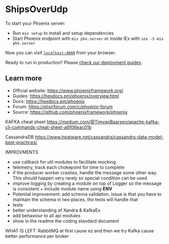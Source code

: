 # ShipsOverUdp

To start your Phoenix server:

  * Run `mix setup` to install and setup dependencies
  * Start Phoenix endpoint with `mix phx.server` or inside IEx with `iex -S mix phx.server`

Now you can visit [`localhost:4000`](http://localhost:4000) from your browser.

Ready to run in production? Please [check our deployment guides](https://hexdocs.pm/phoenix/deployment.html).

## Learn more

  * Official website: https://www.phoenixframework.org/
  * Guides: https://hexdocs.pm/phoenix/overview.html
  * Docs: https://hexdocs.pm/phoenix
  * Forum: https://elixirforum.com/c/phoenix-forum
  * Source: https://github.com/phoenixframework/phoenix


KAFKA cheat sheet
https://medium.com/@TimvanBaarsen/apache-kafka-cli-commands-cheat-sheet-a6f06eac01b

CassandraDB
https://www.heatware.net/cassandra/cassandra-data-model-best-practices/

IMPROVMENTS
- use callback for util modules to facilitate mocking
- telemetry, track each chokepoint for time to complete
- if the producer worker crashes, handle the message some other way. This should happen very rarely so special condition can be used
- improve logging by creating a module on top of Logger so the message is consistent + include module name using __ENV__
- Potential improvement: add schema validation. Issue is that you have to maintain the schema in two places, tho tests will handle that
- tests
- better understanding of Xandra & KafkaEx
- add behaviour to all api modules
- show in the readme the coding standard document

WHAT IS LEFT:
RabbitMQ at first cause ez and then we try Kafka cause better performance per broker
